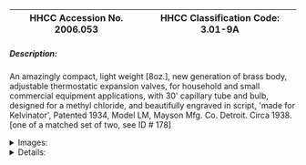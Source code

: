 | **HHCC Accession No. 2006.053** |**HHCC Classification Code:  3.01-9A**|
| ----------- | ----------- |
##### Description:
An amazingly compact, light weight [8oz.], new generation of brass body, adjustable thermostatic expansion valves, for household and small commercial equipment applications, with 30' capillary tube and bulb, designed for a methyl chloride, and beautifully engraved in script, 'made for Kelvinator', Patented 1934, Model LM, Mayson Mfg. Co. Detroit. Circa 1938. [one of a matched set of two, see ID # 178]


<details>
	<summary>Images:</summary>
<div class="gallery gallery-wrapper--full" contenteditable="false" data-is-empty="false" data-translation="Add images" data-columns="6">
<figure class="gallery__item"><a href="#DOMAIN_NAME#gallery/3.01-9a.jpg" data-size="1800x1684"><img src="#DOMAIN_NAME#gallery/3.01-9a-thumbnail.jpg" alt=""></a></figure>
</div>
</details>


<details>
	<summary>Details:</summary>

##### Group:
3.01 Refrigerant Flow Controls - Household

##### Make:
Mason for Kelvinator

##### Manufacturer:
Mayson Mfg. Co. Detroit

##### Model:
LM, B41

##### Serial No.:


##### Size:
4 x 1.5 x4 in h

##### Weight:
11 oz.

##### Circa:
1938

##### Rating:
Exhibit, education, and research quality, illustrating a new standard in design and performance in TX refrigerant metering devices achieved by a speciality, 'high tech', manufacturer by the mid 1930's.

##### Patent Date/Number:
1964687  [1934]

##### Provenance:
From York County (York Region) Ontario, once a rich agricultural hinterlands, attracting early settlement in the last years of the 18th century. Located on the north slopes of the Oak Ridges Moraine, within 20 miles of Toronto, the County would also attract early ex-urban development, to be come a wealthy market place for the emerging household and consumer technologies of the early and mid 20th century. 

This artifact was discovered in the 1950's in the used stock of T. H. Oliver, Refrigeration and Electric Sales and Service, Aurora, Ontario, an early worker in the field of agricultural, industrial and consumer technology.

##### Type and Design:
Thermostatic with miniature power element, 30' extended capillary line and bulb

##### Construction:
Brass body, over painted in aluminium

##### Material:


##### Special Features:
Beautifully proportioned body with engraved marking in script 'made for Kelvinator'

##### Accessories:


##### Capacities:


##### Performance Characteristics:


##### Operation:


##### Control and Regulation:


##### Targeted Market Segment:


##### Consumer Acceptance:


##### Merchandising:


##### Market Price:


##### Technological Significance:
The advances in the engineering, production and application of thermostatic expansion [TX] valve technology throughout the industry in the 1930's were truly impressive, as the valve moved into the mainstream of refrigerant flow control applications, replacing much cruder metering devices including float valves and automatic pressure setting valves. TX valve technology enabled much more efficient use of evaporator [cooling unit] surface and thus the use of smaller evaporators  
Now designed for a new generation of fluorinated hydrocarbon refrigerants, these valves were engineering masterpieces of their times, compact, precisely calibrated, and reliable refrigerant flow control devices. Valves were refrigerant specific.      
An exquisitely engineered and crafted brass body valve, it is driven by a miniature brass bellows, with extended copper capillary line and 3/8' sensing bulb ' an impressive example of precision, mass production and quality control methods of the period. 
Compact and reliable, with capacities up to 1/3 ton, Mayson's Model L series TX valves would become a kind of 'work horse' for the repair and replacement field, to be shown in wholesalers' and jobbers' catalogues through into the 1960's. see bibliographic note 
It was often used to up-date earlier equipment using an automatic expansion valve, in order to improve evaporator efficiency, and sometimes accompanying a conversion from methyl chloride to R12 refrigerant.

##### Industrial Significance:
This historic artifact of refrigeration technology in Canada marks the early movement by large, brand label manufacturers to out 'sourceing'. As the technology developed in sophistication and complexity so did the engineering and manufacturing become more specialised and costly. Small speciality manufacturers, such as Mayson, soon moved into the field, anxious for the challenge. 
The care taken in the 'branding' of the valve, with engraved script, illustrates the careful attention given to the matter of maintaining the Kelvinator name in the public eye.   
This valve carries the surprisingly early patent date of 1934, marking Mayson as one of a small number of pioneers in the early development of TX valve technology for a new generation of refrigerants and refrigeration applications.
The contrast between the sophistication of this valve and the offerings of  Frigidaire, a brand label, is most marked, much smaller and more polished in appearance, see for example ID #179, and others that follow.

##### Socio-economic Significance:
The range of refrigeration equipment applications made possible with the introduction of this new generation of TX valves would be truly astonishing, enabling a surprising range of household and commercial equipment development through to the end of the 20th century and beyond.  All this would come to change what Canadians ate, and their expectations of the fresh foods available at home in their own kitchens, as well as at the corner store.

##### Socio-cultural Significance:


##### Donor:
G. Leslie Oliver, The T. H. Oliver HVACR Collection

##### HHCC Storage Location:


##### Tracking:


##### Bibliographic References:
Marshall Refrigeration Co., undated, circa 1958, Toronto

##### Notes:


##### Related Reports:
See Exhibit catalogues for exhibits CMX02, CMX04, R11
</details>
